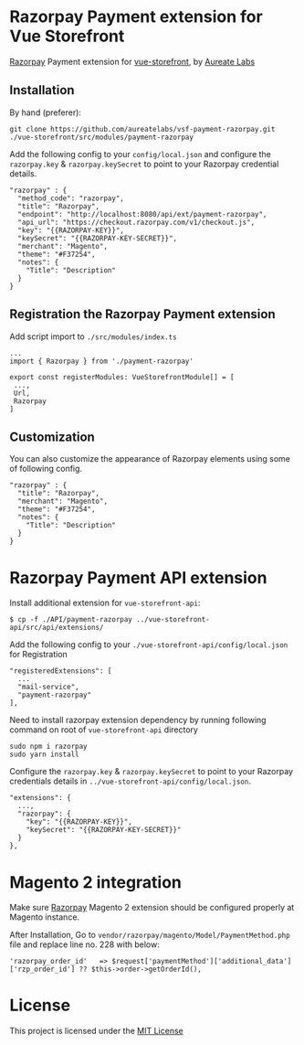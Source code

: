 # Razorpay Payment extension for Vue Storefront
[Razorpay](https://razorpay.com/) Payment extension for [vue-storefront](https://github.com/DivanteLtd/vue-storefront), by [Aureate Labs](https://aureatelabs.com)

## Installation

By hand (preferer):
```
git clone https://github.com/aureatelabs/vsf-payment-razorpay.git ./vue-storefront/src/modules/payment-razorpay
```

Add the following config to your `config/local.json` and configure the `razorpay.key` & `razorpay.keySecret` to point to your Razorpay credential details.
```
"razorpay" : {
  "method_code": "razorpay",
  "title": "Razorpay",
  "endpoint": "http://localhost:8080/api/ext/payment-razorpay",
  "api_url": "https://checkout.razorpay.com/v1/checkout.js",
  "key": "{{RAZORPAY-KEY}}",
  "keySecret": "{{RAZORPAY-KEY-SECRET}}",
  "merchant": "Magento",
  "theme": "#F37254",
  "notes": {
    "Title": "Description"
  }
}
```

## Registration the Razorpay Payment extension

Add script import to `./src/modules/index.ts`
```
...
import { Razorpay } from './payment-razorpay'

export const registerModules: VueStorefrontModule[] = [
 ...,
 Url,
 Razorpay
]
```

## Customization

You can also customize the appearance of Razorpay elements using some of following config.
```
"razorpay" : {
  "title": "Razorpay",
  "merchant": "Magento",
  "theme": "#F37254",
  "notes": {
    "Title": "Description"
  }
}
```

# Razorpay Payment API extension

Install additional extension for `vue-storefront-api`:

```
$ cp -f ./API/payment-razorpay ../vue-storefront-api/src/api/extensions/
```

Add the following config to your `./vue-storefront-api/config/local.json` for Registration
```
"registeredExtensions": [
  ...
  "mail-service",
  "payment-razorpay"
],
```

Need to install razorpay extension dependency by running following command on root of `vue-storefront-api` directory
```
sudo npm i razorpay
sudo yarn install
```

Configure the `razorpay.key` & `razorpay.keySecret` to point to your Razorpay credentials details in `../vue-storefront-api/config/local.json`.
```
"extensions": {
  ...,
  "razorpay": {
    "key": "{{RAZORPAY-KEY}}",
    "keySecret": "{{RAZORPAY-KEY-SECRET}}"
  }
},
```

# Magento 2 integration

Make sure [Razorpay](https://github.com/razorpay/razorpay-magento) Magento 2 extension should be configured properly at Magento instance.

After Installation, Go to `vendor/razorpay/magento/Model/PaymentMethod.php` file and replace line no. 228 with below: 
```
'razorpay_order_id'   => $request['paymentMethod']['additional_data']['rzp_order_id'] ?? $this->order->getOrderId(),
```

# License

This project is licensed under the [MIT License](https://github.com/aureatelabs/vsf-payment-razorpay/blob/master/LICENSE.txt)
